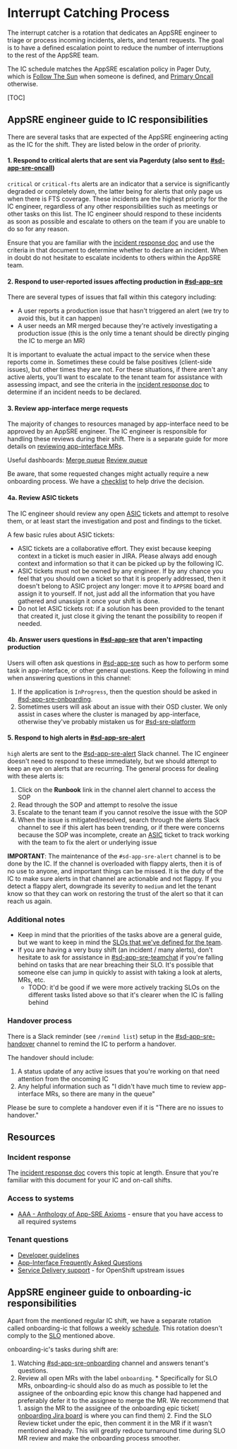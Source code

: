 # Interrupt Catching Process

The interrupt catcher is a rotation that dedicates an AppSRE engineer to triage or process incoming incidents, alerts, and tenant requests. The goal is to have a defined escalation point to reduce the number of interruptions to the rest of the AppSRE team.

The IC schedule matches the AppSRE escalation policy in Pager Duty, which is [Follow The Sun](https://redhat.pagerduty.com/schedules#PQ022DV) when someone is defined, and [Primary Oncall](https://redhat.pagerduty.com/schedules#PHS3079) otherwise.

[TOC]

## AppSRE engineer guide to IC responsibilities

There are several tasks that are expected of the AppSRE engineering acting as the IC for the shift. They are listed below in the order of priority.

#### 1. Respond to critical alerts that are sent via Pagerduty (also sent to [#sd-app-sre-oncall](https://redhat-internal.slack.com/archives/CKN746TDW))

`critical` or `critical-fts` alerts are an indicator that a service is significantly degraded or completely down, the latter being for alerts that only page us when there is FTS coverage. These incidents are the highest priority for the IC engineer, regardless of any other responsibilities such as meetings or other tasks on this list. The IC engineer should respond to these incidents as soon as possible and escalate to others on the team if you are unable to do so for any reason.

Ensure that you are familiar with the [incident response doc](/docs/app-sre/incident-process.md) and use the criteria in that document to determine whether to declare an incident. When in doubt do not hesitate to escalate incidents to others within the AppSRE team.

#### 2. Respond to user-reported issues affecting production in [#sd-app-sre](https://redhat-internal.slack.com/messages/CCRND57FW/)

There are several types of issues that fall within this category including:

* A user reports a production issue that hasn't triggered an alert (we try to avoid this, but it can happen)
* A user needs an MR merged because they're actively investigating a production issue (this is the only time a tenant should be directly pinging the IC to merge an MR)

It is important to evaluate the actual impact to the service when these reports come in. Sometimes these could be false positives (client-side issues), but other times they are not. For these situations, if there aren't any active alerts, you'll want to escalate to the tenant team for assistance with assessing impact, and see the criteria in the [incident response doc](/docs/app-sre/incident-process.md) to determine if an incident needs to be declared.

#### 3. Review app-interface merge requests

The majority of changes to resources managed by app-interface need to be approved by an AppSRE engineer. The IC engineer is responsible for handling these reviews during their shift. There is a separate guide for more details on [reviewing app-interface MRs](/docs/app-sre/sop/app-interface-review-process.md).

Useful dashboards:
[Merge queue](https://gitlab.cee.redhat.com/service/app-interface-output/-/blob/master/app-interface-merge-queue.md)
[Review queue](https://gitlab.cee.redhat.com/service/app-interface-output/-/blob/master/app-interface-review-queue.md)

Be aware, that some requested changes might actually require a new onboarding process.
We have a [checklist](/docs/app-sre/re-onboarding-checklist.md) to help drive the decision.

#### 4a. Review ASIC tickets

The IC engineer should review any open [ASIC](https://issues.redhat.com/projects/ASIC/issues/) tickets and attempt to resolve them, or at least start the investigation and post and findings to the ticket.

A few basic rules about ASIC tickets:

* ASIC tickets are a collaborative effort. They exist because keeping context in a ticket is much easier in JIRA. Please always add enough context and information so that it can be picked up by the following IC.
* ASIC tickets must not be owned by any engineer. If by any chance you feel that you should own a ticket so that it is properly addressed, then it doesn't belong to ASIC project any longer: move it to `APPSRE` board and assign it to yourself. If not, just add all the information that you have gathered and unassign it once your shift is done.
* Do not let ASIC tickets rot: if a solution has been provided to the tenant that created it, just close it giving the tenant the possibility to reopen if needed.

#### 4b. Answer users questions in [#sd-app-sre](https://redhat-internal.slack.com/messages/CCRND57FW/) that aren't impacting production

Users will often ask questions in [#sd-app-sre](https://redhat-internal.slack.com/messages/CCRND57FW/) such as how to perform some task in app-interface, or other general questions. Keep the following in mind when answering questions in this channel:

1. If the application is `InProgress`, then the question should be asked in [#sd-app-sre-onboarding](https://redhat-internal.slack.com/archives/C02CMTM9GG1).
2. Sometimes users will ask about an issue with their OSD cluster. We only assist in cases where the cluster is managed by app-interface, otherwise they've probably mistaken us for [#sd-sre-platform](https://redhat-internal.slack.com/archives/CCX9DB894)

#### 5. Respond to high alerts in [#sd-app-sre-alert](https://redhat-internal.slack.com/archives/CDW0S85QU)

`high` alerts are sent to the [#sd-app-sre-alert](https://redhat-internal.slack.com/archives/CDW0S85QU) Slack channel. The IC engineer doesn't need to respond to these immediately, but we should attempt to keep an eye on alerts that are recurring. The general process for dealing with these alerts is:

1. Click on the **Runbook** link in the channel alert channel to access the SOP
2. Read through the SOP and attempt to resolve the issue
3. Escalate to the tenant team if you cannot resolve the issue with the SOP
4. When the issue is mitigated/resolved, search through the alerts Slack channel to see if this alert has been trending, or if there were concerns because the SOP was incomplete, create an [ASIC](https://issues.redhat.com/projects/ASIC/issues/) ticket to track working with the team to fix the alert or underlying issue

**IMPORTANT**: The maintenance of the `#sd-app-sre-alert` channel is to be done by the IC. If the channel is overloaded with flappy alerts, then it is of no use to anyone, and important things can be missed. It is the duty of the IC to make sure alerts in that channel are actionable and not flappy. If you detect a flappy alert, downgrade its severity to `medium` and let the tenant know so that they can work on restoring the trust of the alert so that it can reach us again.

### Additional notes

* Keep in mind that the priorities of the tasks above are a general guide, but we want to keep in mind the [SLOs that we've defined for the team](https://gitlab.cee.redhat.com/app-sre/contract/-/blob/master/README.md#service-agreements).
* If you are having a very busy shift (an incident / many alerts), don't hesitate to ask for assistance in [#sd-app-sre-teamchat](https://redhat-internal.slack.com/archives/GGC2A0MS8) if you're falling behind on tasks that are near breaching their SLO. It's possible that someone else can jump in quickly to assist with taking a look at alerts, MRs, etc.
  * TODO: it'd be good if we were more actively tracking SLOs on the different tasks listed above so that it's clearer when the IC is falling behind

### Handover process

There is a Slack reminder (see `/remind list`) setup in the [#sd-app-sre-handover](https://redhat-internal.slack.com/archives/C019FBYNL4F) channel to remind the IC to perform a handover.

The handover should include:

1. A status update of any active issues that you're working on that need attention from the oncoming IC
2. Any helpful information such as "I didn't have much time to review app-interface MRs, so there are many in the queue"

Please be sure to complete a handover even if it is "There are no issues to handover."

## Resources

### Incident response

The [incident response doc](/docs/app-sre/incident-process.md) covers this topic at length. Ensure that you're familiar with this document for your IC and on-call shifts.

### Access to systems

- [AAA - Anthology of App-SRE Axioms](https://gitlab.cee.redhat.com/service/app-interface/blob/master/docs/app-sre/AAA.md) - ensure that you have access to all required systems

### Tenant questions

- [Developer guidelines](https://gitlab.cee.redhat.com/service/dev-guidelines)
- [App-Interface Frequently Asked Questions](https://gitlab.cee.redhat.com/service/app-interface/blob/master/FAQ.md)
- [Service Delivery support](https://gitlab.cee.redhat.com/dtsd/housekeeping/blob/master/docs/support.md) - for OpenShift upstream issues

## AppSRE engineer guide to onboarding-ic responsibilities

Apart from the mentioned regular IC shift, we have a separate rotation called onboarding-ic that follows a weekly [schedule](https://gitlab.cee.redhat.com/service/app-interface/-/blob/09594ca5b63a260c3ac010600f9f0f5e7349b1dd/data/teams/app-sre/schedules/app-sre-onboarding-ic.yml). This rotation doesn't comply to the [SLO](https://gitlab.cee.redhat.com/app-sre/contract/-/blob/master/README.md#service-agreements) mentioned above.

onboarding-ic's tasks during shift are:
1. Watching [#sd-app-sre-onboarding](https://redhat-internal.slack.com/archives/C02CMTM9GG1) channel and answers tenant's questions.
2. Review all open MRs with the label `onboarding`. 
  \* Specifically for SLO MRs, onboarding-ic should also do as much as possible to let the assignee of the onboarding epic know this change had happened and preferably defer it to the assignee to merge the MR. We recommend that 1. assign the MR to the assignee of the onboarding epic ticket( [onboarding Jira board](https://issues.redhat.com/secure/Dashboard.jspa?selectPageId=12341197) is where you can find them) 2. Find the SLO Review ticket under the epic, then comment it in the MR if it wasn't mentioned already. 
  This will greatly reduce turnaround time during SLO MR review and make the onboarding process smoother.
